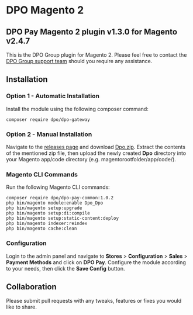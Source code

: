 # DPO Magento 2

## DPO Pay Magento 2 plugin v1.3.0 for Magento v2.4.7

This is the DPO Group plugin for Magento 2. Please feel free to contact
the [DPO Group support team](https://dpogroup.com/contact-us/) should you require any assistance.

## Installation

### Option 1 - Automatic Installation

Install the module using the following composer command:

```console
composer require dpo/dpo-gateway
```

### Option 2 - Manual Installation

Navigate to the [releases page](https://github.com/DPO-Group/DPO_Magento_2/releases) and download [Dpo.zip](https://github.com/DPO-Group/DPO_Magento_2/releases/download/1.3.0/Dpo.zip).
Extract the contents of the mentioned zip file, then upload the newly created **Dpo** directory into your Magento
app/code directory (e.g. magentorootfolder/app/code/).

### Magento CLI Commands

Run the following Magento CLI commands:

```console
composer require dpo/dpo-pay-common:1.0.2
php bin/magento module:enable Dpo_Dpo
php bin/magento setup:upgrade
php bin/magento setup:di:compile
php bin/magento setup:static-content:deploy
php bin/magento indexer:reindex
php bin/magento cache:clean
```

### Configuration

Login to the admin panel and navigate to **Stores** > **Configuration** > **Sales** > **Payment Methods** and click on
**DPO Pay**. Configure the module according to your needs, then click the **Save Config** button.

## Collaboration

Please submit pull requests with any tweaks, features or fixes you would like to share.
